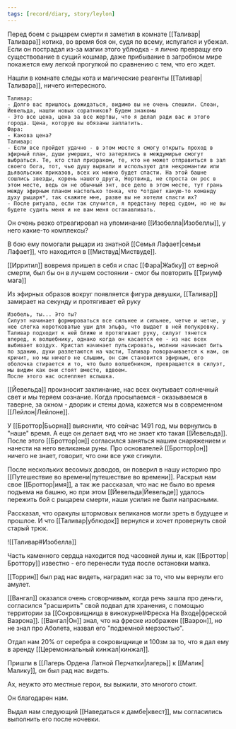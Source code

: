 ```yaml
---
tags: [record/diary, story/leylon]
---
```


Перед боем с рыцарем смерти я заметил в комнате [[Таливар|Таливара]] котика, во время боя он, судя по всему, испугался и убежал. Если он пострадал из-за магии этого ублюдка - я лично превращу его существование в сущий кошмар, даже прибывание в загробном мире покажется ему легкой прогулкой по сравнению с тем, что его ждет.

Нашли в комнате следы кота и магические реагенты [[Таливар|Таливара]], ничего интересного.

```
Таливар:
- Долго вас пришлось дожидаться, видимо вы не очень спешили. Слоан, Йевельда, нашли новых соратников? Будем знакомы
- Это все цена, цена за все жертвы, что я делал ради вас и этого города. Цена, которую вы обязаны заплатить.  
Фара: 
- Какова цена?
Таливар:
- Если все пройдет удачно - в этом месте я смогу открыть проход в эфирный план, души умерших, что затерялись в междумирье смогут выбраться. Те, кто стал призраком, те, кто не может отправиться в зал своего бога, тот, чью душу вырвали и используют для некромантии или дьявольских приказов, всех их можно будет спасти. На этой башне сошлись звезды, корень нашего друга, Нортвинд, не спроста он рос в этом месте, ведь он не обычный энт, все дело в этом месте, тут грань между эфирным планом настолько тонка, что *отдает какую-то команду духу рыцаря*, так скажите мне, разве вы не хотели спасти их?
- После ритуала, если так случится, я предстану перед судом, но не вы будете судить меня и не вам меня останавливать.
```

Он очень резко отреагировал на упоминание [[Изобелла|Изобеллы]], у него какие-то комплексы?

В бою ему помогали рыцари из знатной [[Семья Лафает|семьи Лафает]], что находится в [[Миствуд|Миствуде]].

[[Ирритил]] вовремя пришел в себя и спас [[Фара|Жабку]] от верной смерти, был бы он в лучшем состоянии - смог бы повторить [[Триумф мага]]

Из эфирных образов вокруг появляется фигура девушки, [[Таливар]] замирает на секунду и протягивает ей руку

```
Изобель, ты... Это ты?
Силуэт начинает формироваться все сильнее и сильнее, четче и четче, у нее слегка коротковатые уши для эльфа, что выдает в ней полукровку.
Таливар подходит к ней ближе и протягивает руку, силуэт тянется вперед, к волшебнику, однако когда он касается ее - из нас всех выбивает воздух. Кристал начинает пульсировать, молнии начинают бить по зданию, духи разлетаются на части, Таливар поворачивается к нам, он кричит, но мы ничего не слышим, он сам становится эфирным, его оболочка стирается и то, что было волшебником, превращается в силуэт, мы видим как они стоят вместе, вдвоем.
После этого нас ослепляет вспышка.
```

[[Йевельда]] произносит заклинание, нас всех окутывает солнечный свет и мы теряем сознание. Когда просыпаемся - оказываемся в таверне, за окном - дворик и стены дома, кажется мы в современном [[Лейлон|Лейлоне]].

У [[Броттор|Бьорна]] выяснили, что сейчас 1491 год, мы вернулись в "наше" время. А еще он делает вид что не знает кто такая [[Йевельда]]. После этого [[Броттор|он]] согласился заняться нашим снаряжением и нанести на него великаньи руны. Про основателей [[Броттор|он]] ничего не знает, говорит, что они все уже сгинули.

После нескольких весомых доводов, он поверил в нашу историю про [[Путешествие во времени|путешествие во времени]]. Раскрыл нам свое [[Броттор|имя]], а так же рассказал, что нас не было во время подъема на башню, но при этом [[Йевельда|Йевельде]] удалось пережить бой с рыцарем смерти, наши усилия не были напрасными.  

Рассказал, что оракулы штормовых великанов могли зреть в будущее и прошлое. И что [[Таливар|ублюдок]] вернулся и хочет провернуть свой старый трюк.

![[Таливар#Изобелла]]

Часть каменного сердца находится под часовней луны и, как [[Броттор|Броттору]] известно - его перенесли туда после остановки маяка.

[[Торрин]] был рад нас видеть, наградил нас за то, что мы вернули его амулет.

[[Вангал]] оказался очень сговорчивым, когда речь зашла про деньги, согласился "расширить" свой подвал для хранения, с помощью территории за [[Сокровищница в винокурне#Фреска На Входе|фреской Ваэрона]]. [[Вангал|Он]] знал, что на фреске изображен [[Ваэрон]], но не знал про Аболета, назвал его "подземной мерзостью".

Отдал нам 20% от серебра в сокровищнице и 100зм за то, что я дал ему в аренду [[Церемониальный кинжал|кинжал]].

Пришли в [[Лагерь Ордена Латной Перчатки|лагерь]] к [[Малик|Малику]], он был рад нас видеть.

Ах, неужто это местные герои, вы выжили, это многого стоит.

Он благодарен нам.

Выдал нам следующий [[Наведаться к дамбе|квест]], мы согласились выполнить его после ночевки.

